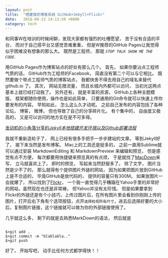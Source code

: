 ```yaml
---
layout: post
title:  "搭建我的博客系统 GitHub+Jekyll+Flickr"
date:   2016-09-23 14:12:50 +0800
category: tech
---
```


和同事W在培训的时候闲聊，发现大家都有强烈的吐槽愿望， 苦于没有合适的平台， 而对于自己搭平台又感觉苦难重重， 但是W推荐的GitHub Pages让我觉得似乎困难没有想象的那么大。 既然是工程师， 那就 <code>*STOP TALK SHOW ME THE CODE*</code>.

用GitHub Pages作为博客站点的好处有那么几个。 首先， 如果你要沾点工程师气质的话， GitHub作为工程师的Facebook， 简直没有第二个可以与它相比。 既然要做个带点工程师气质的博客站点， 我都快舍不得去用自己的域名来替代 github.io 了。 其次， 网站无限流量， 而且长城内外都可以访问， 当初光这两点基本上就已经打动我了。 另外还有， 就是丰富的资源， GitHub上各种主题模版， 框架都随你使用，操作也是如此简单， 只要通用的Git命令就可以快速上传你要发布的内容。 早知如此， 怎么这么久才动呢。 之前自己发布的内容包括了各种论坛， 博客， 微博， 但也导致了自己的分享碎片化。 有个集中的， 自由度又极高的， 又是可以访问的地方实在是不可多得。 

[发动机的小角落分享的*Jekyll本地搭建开发环境以及Github部署流程*](http://pizida.com/technology/2016/03/03/use-jekyll-create-blog-on-github/)

我就不重新造轮子了， 网上已经有很多手把手一步步建站的文章。 等到Jekyll好了， 接下来当然是发布博客。 Mac上的工具还是挺多的， 之前一直用Sublime就可以通过安装 MarkdownEditing 和 MarkdownPreview 来编辑和预览， 但是感觉有点不方便， 每次都要用快捷键来预览真的有点烦， 于是就找了[MacDown](http://macdown.uranusjr.com/)来写， 立马就喜欢上了。 即时的预览， 写起来当然舒服多了。 除了文字， 图片当然是少不了的， 那么就得有个提供图片外链的网站， 因为如果把图片放到GitHub上是不合适的， 毕竟GitHub是放代码的， 提供的容量只有300M。 如果放图片一会就爆了， 所以找到了[Flickr](http://flickr.com)， 一个我一直觉得几乎糟蹋在Yahoo手里的非常好的网站，虽然现在也还是非常棒， 但Yahoo并没有太珍惜。 但是如果要拿到Flickr的外链还是有个小技巧，上传过图片后，在所有图片里会看到你刚刚上传的图片，打开后右下角有个选项按钮，点开<code>选择检视所有尺寸</code>，进去后选择好要的大小后，复制图片链接，这个链接就可以做为你的外部链接使用了。

几乎就这么多， 剩下的就是去熟悉MarkDown的语法， 然后就是

<pre><code>
$>git add . 
$>git commit -m "blablabla.."
$>git push
</code></pre>


好了， 开始写吧， 动手比任何方式都学得快！！


